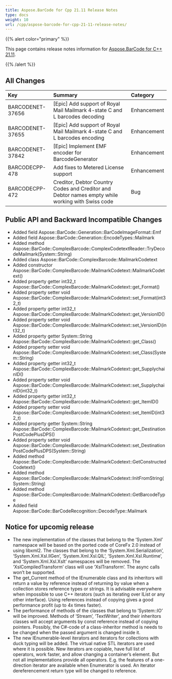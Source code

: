 ```yaml
---
title: Aspose.BarCode for Cpp 21.11 Release Notes
type: docs
weight: 10
url: /cpp/aspose-barcode-for-cpp-21-11-release-notes/
---
```


{{% alert color="primary" %}} 

This page contains release notes information for [Aspose.BarCode for C++ 21.11](https://downloads.aspose.com/barcode/cpp/new-releases/aspose.barcode-for-c---21.11/).

{{% /alert %}} 
## **All Changes**

|**Key**|**Summary**|**Category**|
| :- | :- | :- |
|BARCODENET-37656|[Epic] Add support of Royal Mail Mailmark 4-state C and L barcodes decoding|Enhancement|
|BARCODENET-37655|[Epic] Add support of Royal Mail Mailmark 4-state C and L barcodes encoding|Enhancement|
|BARCODENET-37842|[Epic] Implement EMF encoder for BarcodeGenerator|Enhancement|
|BARCODECPP-478|Add fixes to Metered License support|Enhancement|
|BARCODECPP-472|Creditor, Debtor Country Codes and Creditor and Debtor names empty while working with Swiss code|Bug|

## **Public API and Backward Incompatible Changes**

- Added field Aspose::BarCode::Generation::BarCodeImageFormat::Emf
- Added field Aspose::BarCode::Generation::EncodeTypes::Mailmark
- Added method Aspose::BarCode::ComplexBarcode::ComplexCodetextReader::TryDecodeMailmark(System::String)
- Added class Aspose::BarCode::ComplexBarcode::MailmarkCodetext
- Added constructor Aspose::BarCode::ComplexBarcode::MailmarkCodetext::MailmarkCodetext()
- Added property getter int32_t Aspose::BarCode::ComplexBarcode::MailmarkCodetext::get_Format()
- Added property setter void Aspose::BarCode::ComplexBarcode::MailmarkCodetext::set_Format(int32_t)
- Added property getter int32_t Aspose::BarCode::ComplexBarcode::MailmarkCodetext::get_VersionID()
- Added property setter void Aspose::BarCode::ComplexBarcode::MailmarkCodetext::set_VersionID(int32_t)
- Added property getter System::String Aspose::BarCode::ComplexBarcode::MailmarkCodetext::get_Class()
- Added property setter void Aspose::BarCode::ComplexBarcode::MailmarkCodetext::set_Class(System::String)
- Added property getter int32_t Aspose::BarCode::ComplexBarcode::MailmarkCodetext::get_SupplychainID()
- Added property setter void Aspose::BarCode::ComplexBarcode::MailmarkCodetext::set_SupplychainID(int32_t)
- Added property getter int32_t Aspose::BarCode::ComplexBarcode::MailmarkCodetext::get_ItemID()
- Added property setter void Aspose::BarCode::ComplexBarcode::MailmarkCodetext::set_ItemID(int32_t)
- Added property getter System::String Aspose::BarCode::ComplexBarcode::MailmarkCodetext::get_DestinationPostCodePlusDPS()
- Added property setter void Aspose::BarCode::ComplexBarcode::MailmarkCodetext::set_DestinationPostCodePlusDPS(System::String)
- Added method Aspose::BarCode::ComplexBarcode::MailmarkCodetext::GetConstructedCodetext()
- Added method Aspose::BarCode::ComplexBarcode::MailmarkCodetext::InitFromString(System::String)
- Added method Aspose::BarCode::ComplexBarcode::MailmarkCodetext::GetBarcodeType
- Added field Aspose::BarCode::BarCodeRecognition::DecodeType::Mailmark

## **Notice for upcomig release**

- The new implementation of the classes that belong to the ‘System.Xml’ namespace will be based on the ported code of CoreFx 2.0 instead of using libxml2. The classes that belong to the ‘System.Xml.Serialization’, ‘System.Xml.Xsl.IlGen’, ‘System.Xml.Xsl.QIL’, ‘System.Xml.Xsl.Runtime’, and ‘System.Xml.Xsl.Xslt’ namespaces will be removed. The ‘XslCompiledTransform’ class will use ‘XslTransform’. The async calls won’t be supported.
- The get_Current method of the IEnumerable class and its inheritors will return a value by reference instead of returning by value when a collection stores reference types or strings. It is advisable everywhere when impossible to use C++ iterators (such as iterating over IList or any other interface). Using references instead of copying gives a good performance profit (up to 4x times faster).
- The performance of methods of the classes that belong to ‘System::IO’ will be improved. Methods of ‘Stream’, ‘TextWriter’, and their inheritors classes will accept arguments by const reference instead of copying pointers. Possibly, the C#-code of a class-inheritor method is needs to be changed when the passed argument is changed inside it.
- The new IEnumerable-level iterators and iterators for collections with duck typing will be added. The virtual native STL iterators are used where it is possible. New iterators are copiable, have full list of operators, work faster, and allow changing a container’s element. But not all implementations provide all operators. E.g. the features of a one-direction iterator are available when Enumerator is used. An iterator dereferencement return type will be changed to reference.